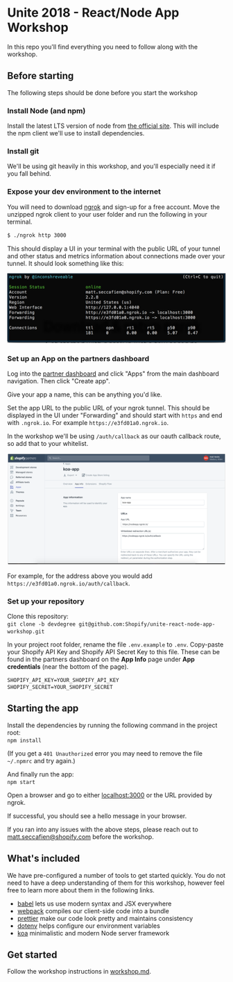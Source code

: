 # Unite 2018 - React/Node App Workshop

In this repo you'll find everything you need to follow along with the workshop.

## Before starting

The following steps should be done before you start the workshop

### Install Node (and npm)

Install the latest LTS version of node from [the official site](https://nodejs.org/en/download/). This will include the npm client we'll use to install dependencies.

### Install git

We'll be using git heavily in this workshop, and you'll especially need it if you fall behind.

### Expose your dev environment to the internet

You will need to download [ngrok](https://ngrok.com/download) and sign-up for a free account. Move the unzipped ngrok client to your user folder and run the following in your terminal.

```bash
$ ./ngrok http 3000
```

This should display a UI in your terminal with the public URL of your tunnel and other status and metrics information about connections made over your tunnel. It should look something like this:

![Ngrok screenshot](public/images/ngrok-screenshot.png)

### Set up an App on the partners dashboard

Log into the [partner dashboard](https://partners.shopify.com/organizations) and click "Apps" from the main dashboard navigation. Then click "Create app".

Give your app a name, this can be anything you'd like.

Set the app URL to the public URL of your ngrok tunnel. This should be displayed in the UI under "Forwarding" and should start with `https` and end with `.ngrok.io`. For example `https://e3fd01a0.ngrok.io`.

In the workshop we'll be using `/auth/callback` as our oauth callback route, so add that to your whitelist.

![Whitelist input screenshot](public/images/whitelist.png)

For example, for the address above you would add `https://e3fd01a0.ngrok.io/auth/callback`.

### Set up your repository

Clone this repository:<br/>
`git clone -b devdegree git@github.com:Shopify/unite-react-node-app-workshop.git`

In your project root folder, rename the file `.env.example` to `.env`. Copy-paste your Shopify API Key and Shopify API Secret Key to this file. These can be found in the partners dashboard on the **App Info** page under **App credentials** (near the bottom of the page).

```
SHOPIFY_API_KEY=YOUR_SHOPIFY_API_KEY
SHOPIFY_SECRET=YOUR_SHOPIFY_SECRET
```

## Starting the app

Install the dependencies by running the following command in the project root:<br/>
`npm install`

(If you get a `401 Unauthorized` error you may need to remove the file `~/.npmrc` and try again.)

And finally run the app:<br/>
`npm start`

Open a browser and go to either [localhost:3000](localhost:3000) or the URL provided by ngrok.

If successful, you should see a hello message in your browser.

If you ran into any issues with the above steps, please reach out to matt.seccafien@shopify.com before the workshop.

## What's included

We have pre-configured a number of tools to get started quickly. You do not need to have a deep understanding of them for this workshop, however feel free to learn more about them in the following links.

* [babel](https://babeljs.io/) lets us use modern syntax and JSX everywhere
* [webpack](https://webpack.js.org/) compiles our client-side code into a bundle
* [prettier](https://prettier.io/) make our code look pretty and maintains consistency
* [dotenv](https://github.com/motdotla/dotenv) helps configure our environment variables
* [koa](https://koajs.com/) minimalistic and modern Node server framework

## Get started
Follow the workshop instructions in [workshop.md](./workshop.md).
